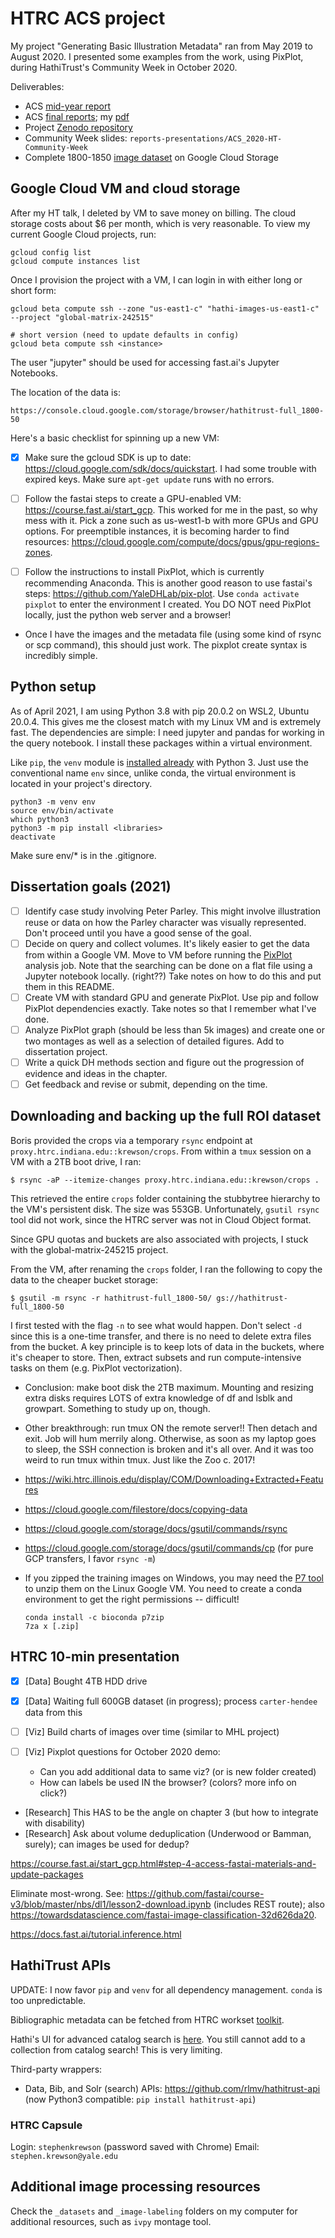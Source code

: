 # HTRC ACS project

My project "Generating Basic Illustration Metadata" ran from May 2019 to August 2020. I presented some examples from the work, using PixPlot, during HathiTrust's Community Week in October 2020.

Deliverables:

- ACS [mid-year report](https://wiki.htrc.illinois.edu/display/COM/A+Half-Century+of+Illustrated+Pages%3A+ACS+Lab+Notes)
- ACS [final reports](https://wiki.htrc.illinois.edu/display/COM/Advanced+Collaborative+Support+%29ACS%29+Awards); my [pdf](https://wiki.htrc.illinois.edu/download/attachments/31588360/ACS-2019-2020-FinalReport-HathiTrust%2BNames.pdf?version=1&modificationDate=1595948576000&api=v2)
- Project [Zenodo repository](https://zenodo.org/record/3940528)
- Community Week slides: `reports-presentations/ACS_2020-HT-Community-Week`
- Complete 1800-1850 [image dataset](https://console.cloud.google.com/storage/browser/hathitrust-full_1800-50) on Google Cloud Storage

## Google Cloud VM and cloud storage

After my HT talk, I deleted by VM to save money on billing. The cloud storage costs about $6 per month, which is very reasonable. To view my current Google Cloud projects, run:

```
gcloud config list
gcloud compute instances list
```

Once I provision the project with a VM, I can login in with either long or short form:

```
gcloud beta compute ssh --zone "us-east1-c" "hathi-images-us-east1-c" --project "global-matrix-242515"
```



```
# short version (need to update defaults in config)
gcloud beta compute ssh <instance>
```

The user "jupyter" should be used for accessing fast.ai's Jupyter Notebooks.

The location of the data is:

```
https://console.cloud.google.com/storage/browser/hathitrust-full_1800-50
```

Here's a basic checklist for spinning up a new VM:

- [x] Make sure the gcloud SDK is up to date: https://cloud.google.com/sdk/docs/quickstart. I had some trouble with expired keys. Make sure `apt-get update` runs with no errors.

- [ ] Follow the fastai steps to create a GPU-enabled VM: https://course.fast.ai/start_gcp. This worked for me in the past, so why mess with it. Pick a zone such as us-west1-b with more GPUs and GPU options. For preemptible instances, it is becoming harder to find resources: https://cloud.google.com/compute/docs/gpus/gpu-regions-zones.

- [ ] Follow the instructions to install PixPlot, which is currently recommending Anaconda. This is another good reason to use fastai's steps: https://github.com/YaleDHLab/pix-plot. Use `conda activate pixplot` to enter the environment I created. You DO NOT need PixPlot locally, just the python web server and a browser!

- Once I have the images and the metadata file (using some kind of rsync or scp command), this should just work. The pixplot create syntax is incredibly simple.

## Python setup

As of April 2021, I am using Python 3.8 with pip 20.0.2 on WSL2, Ubuntu 20.0.4. This gives me the closest match with my Linux VM and is extremely fast. The dependencies are simple: I need jupyter and pandas for working in the query notebook. I install these packages within a virtual environment.

Like `pip`, the `venv` module is [installed already](https://packaging.python.org/guides/installing-using-pip-and-virtual-environments/) with Python 3. Just use the conventional name `env` since, unlike conda, the virtual environment is located in your project's directory.

```
python3 -m venv env
source env/bin/activate
which python3
python3 -m pip install <libraries>
deactivate
```

Make sure env/* is in the .gitignore.


## Dissertation goals (2021)

- [ ] Identify case study involving Peter Parley. This might involve illustration reuse or data on how the Parley character was visually represented. Don't proceed until you have a good sense of the goal.
- [ ] Decide on query and collect volumes. It's likely easier to get the data from within a Google VM. Move to VM before running the [PixPlot](https://github.com/YaleDHLab/pix-plot) analysis job. Note that the searching can be done on a flat file using a Jupyter notebook locally. (right??) Take notes on how to do this and put them in this README.
- [ ] Create VM with standard GPU and generate PixPlot. Use pip and follow PixPlot dependencies exactly. Take notes so that I remember what I've done.
- [ ] Analyze PixPlot graph (should be less than 5k images) and create one or two montages as well as a selection of detailed figures. Add to dissertation project.
- [ ] Write a quick DH methods section and figure out the progression of evidence and ideas in the chapter.
- [ ] Get feedback and revise or submit, depending on the time.

## Downloading and backing up the full ROI dataset

Boris provided the crops via a temporary `rsync` endpoint at `proxy.htrc.indiana.edu::krewson/crops`. From within a `tmux` session on a VM with a 2TB boot drive, I ran:

```
$ rsync -aP --itemize-changes proxy.htrc.indiana.edu::krewson/crops .
```

This retrieved the entire `crops` folder containing the stubbytree hierarchy to the VM's persistent disk. The size was 553GB. Unfortunately, `gsutil rsync` tool did not work, since the HTRC server was not in Cloud Object format.

Since GPU quotas and buckets are also associated with projects, I stuck with the global-matrix-245215 project.

From the VM, after renaming the `crops` folder, I ran the following to copy the data to the cheaper bucket storage:

```
$ gsutil -m rsync -r hathitrust-full_1800-50/ gs://hathitrust-full_1800-50
```

I first tested with the flag `-n` to see what would happen. Don't select `-d` since this is a one-time transfer, and there is no need to delete extra files from the bucket. A key principle is to keep lots of data in the buckets, where it's cheaper to store. Then, extract subsets and run compute-intensive tasks on them (e.g. PixPlot vectorization).

- Conclusion: make boot disk the 2TB maximum. Mounting and resizing extra disks requires LOTS of extra knowledge of df and lsblk and growpart. Something to study up on, though.
- Other breakthrough: run tmux ON the remote server!! Then detach and exit. Job will hum merrily along. Otherwise, as soon as my laptop goes to sleep, the SSH connection is broken and it's all over. And it was too weird to run tmux within tmux. Just like the Zoo c. 2017!

- https://wiki.htrc.illinois.edu/display/COM/Downloading+Extracted+Features

- https://cloud.google.com/filestore/docs/copying-data

- https://cloud.google.com/storage/docs/gsutil/commands/rsync

- https://cloud.google.com/storage/docs/gsutil/commands/cp (for pure GCP transfers, I favor `rsync -m`)

- If you zipped the training images on Windows, you may need the [P7 tool](https://anaconda.org/bioconda/p7zip) to unzip them on the Linux Google VM. You need to create a conda environment to get the right permissions -- difficult!

  ```
  conda install -c bioconda p7zip
  7za x [.zip]
  ```

## HTRC 10-min presentation

- [x] [Data] Bought 4TB HDD drive
- [x] [Data] Waiting full 600GB dataset (in progress); process `carter-hendee` data from this

- [ ] [Viz] Build charts of images over time (similar to MHL project)
- [ ] [Viz] Pixplot questions for October 2020 demo:
  - Can you add additional data to same viz? (or is new folder created)
  - How can labels be used IN the browser? (colors? more info on click?)
- [Research] This HAS to be the angle on chapter 3 (but how to integrate with disability)
- [Research] Ask about volume deduplication (Underwood or Bamman, surely); can images be used for dedup?

https://course.fast.ai/start_gcp.html#step-4-access-fastai-materials-and-update-packages

Eliminate most-wrong. See: https://github.com/fastai/course-v3/blob/master/nbs/dl1/lesson2-download.ipynb (includes REST route); also https://towardsdatascience.com/fastai-image-classification-32d626da20.

https://docs.fast.ai/tutorial.inference.html


## HathiTrust APIs

UPDATE: I now favor `pip` and `venv` for all dependency management. `conda` is too unpredictable.

Bibliographic metadata can be fetched from HTRC workset [toolkit](https://github.com/htrc/HTRC-WorksetToolkit). 

Hathi's UI for advanced catalog search is [here](https://catalog.hathitrust.org/Search/Advanced). You still cannot add to a collection from catalog search! This is very limiting.

Third-party wrappers: 

- Data, Bib, and Solr (search) APIs: https://github.com/rlmv/hathitrust-api (now Python3 compatible: `pip install hathitrust-api`)

### HTRC Capsule

Login: `stephenkrewson` (password saved with Chrome)
Email: `stephen.krewson@yale.edu`

## Additional image processing resources

Check the `_datasets` and `_image-labeling` folders on my computer for additional resources, such as `ivpy` montage tool.
